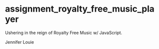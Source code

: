 # assignment_royalty_free_music_player
Ushering in the reign of Royalty Free Music w/ JavaScript.


Jennifer Louie

